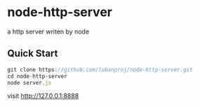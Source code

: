 # node-http-server
a http server writen by node

## Quick Start
```javascript
git clone https://github.com/lubanproj/node-http-server.git
cd node-http-server
node server.js
```

visit http://127.0.0.1:8888
